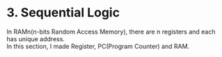 # 3. Sequential Logic
In RAMn(n-bits Random Access Memory), there are n registers and each has unique address.<br>
In this section, I made Register, PC(Program Counter) and RAM.
